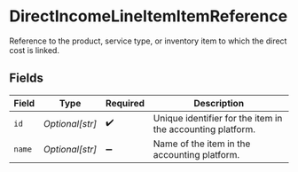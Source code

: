 # DirectIncomeLineItemItemReference

Reference to the product, service type, or inventory item to which the direct cost is linked.


## Fields

| Field                                                      | Type                                                       | Required                                                   | Description                                                |
| ---------------------------------------------------------- | ---------------------------------------------------------- | ---------------------------------------------------------- | ---------------------------------------------------------- |
| `id`                                                       | *Optional[str]*                                            | :heavy_check_mark:                                         | Unique identifier for the item in the accounting platform. |
| `name`                                                     | *Optional[str]*                                            | :heavy_minus_sign:                                         | Name of the item in the accounting platform.               |